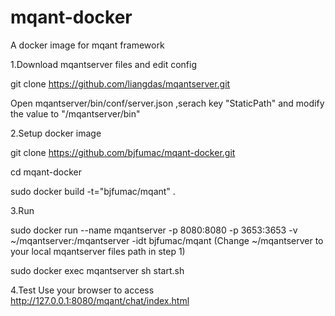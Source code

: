 # mqant-docker
A docker image for mqant framework

1.Download mqantserver files and edit config

git clone https://github.com/liangdas/mqantserver.git

Open mqantserver/bin/conf/server.json ,serach key "StaticPath" and modify the value to "/mqantserver/bin"


2.Setup docker image

git clone https://github.com/bjfumac/mqant-docker.git

cd mqant-docker

sudo docker build -t="bjfumac/mqant" .


3.Run

sudo docker run --name mqantserver -p 8080:8080 -p 3653:3653 -v ~/mqantserver:/mqantserver -idt bjfumac/mqant
(Change ~/mqantserver to your local mqantserver files path in step 1)

sudo docker exec mqantserver sh start.sh

4.Test
Use your browser to access http://127.0.0.1:8080/mqant/chat/index.html

